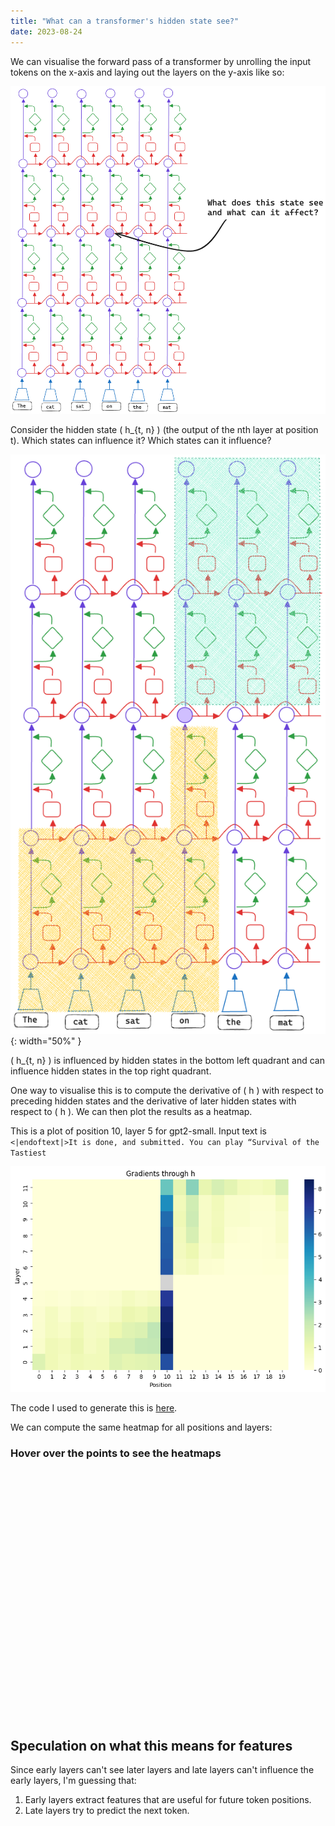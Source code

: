 ```yaml
---
title: "What can a transformer's hidden state see?"
date: 2023-08-24
---
```


We can visualise the forward pass of a transformer by unrolling the input tokens on the x-axis and laying out the layers on the y-axis like so:

![unrolled](/assets/transformer_diagram_2.png)

Consider the hidden state \( h_{t, n} \) (the output of the nth layer at position t). Which states can influence it? Which states can it influence?

![unrolled3](/assets/transformer_diagram_3.png){: width="50%" }

\( h_{t, n} \) is influenced by hidden states in the bottom left quadrant and can influence hidden states in the top right quadrant.

One way to visualise this is to compute the derivative of \( h \) with respect to preceding hidden states and the derivative of later hidden states with respect to \( h \). We can then plot the results as a heatmap.

This is a plot of position 10, layer 5 for gpt2-small. Input text is ```<|endoftext|>It is done, and submitted. You can play “Survival of the Tastiest ```

![heatmap of 1 sample](/assets/1_sample.png)

The code I used to generate this is [here](https://github.com/slavachalnev/visibility).

We can compute the same heatmap for all positions and layers:

<div id="html" markdown="0">
<script src="https://cdn.plot.ly/plotly-latest.min.js"></script>

<h3>Hover over the points to see the heatmaps</h3>
<div id="heatmap-container" style="width: 400px; height: 400px;">
    <div id="heatmaps"></div>
</div>

<script>
    window.onload = function() {
        fetch('/assets/heatmaps.json')
            .then(response => response.json())
            .then(data => {
                var m = 12, n = 20; // Update with your actual dimensions
                var initialHeatmapData = data[0][0];
                var mainHeatmap = {
                    z: initialHeatmapData,
                    type: 'heatmap',
                    hoverinfo: 'none'
                };

                Plotly.newPlot('heatmap-container', [mainHeatmap]);

                var isUpdating = false;

                function updateHeatmap(dataPoint) {
                    if (isUpdating) return; // Skip if update is in progress

                    var i = dataPoint.points[0].y;
                    var j = dataPoint.points[0].x;

                    isUpdating = true; // Set flag before updating
                    mainHeatmap.z = data[i][j];

                    Plotly.react('heatmap-container', [mainHeatmap]).then(() => {
                        isUpdating = false; // Reset flag after update
                    });
                }

                document.getElementById('heatmap-container').on('plotly_hover', updateHeatmap);
                document.getElementById('heatmap-container').on('plotly_click', updateHeatmap);
    });
}
</script>
</div>


## Speculation on what this means for features

Since early layers can't see later layers and late layers can't influence the early layers, I'm guessing that:

1. Early layers extract features that are useful for future token positions.
2. Late layers try to predict the next token.
